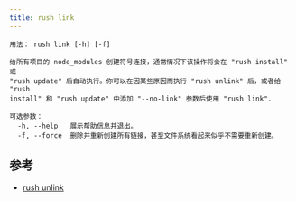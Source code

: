 ```yaml
---
title: rush link
---
```


```
用法： rush link [-h] [-f]

给所有项目的 node_modules 创建符号连接，通常情况下该操作将会在 "rush install" 或
"rush update" 后自动执行。你可以在因某些原因而执行 "rush unlink" 后，或者给 "rush
install" 和 "rush update" 中添加 "--no-link" 参数后使用 "rush link".

可选参数：
  -h, --help   展示帮助信息并退出。
  -f, --force  删除并重新创建所有链接，甚至文件系统看起来似乎不需要重新创建。
```

## 参考

- [rush unlink](../commands/rush_unlink.md)
